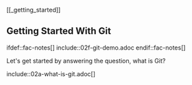 [[_getting_started]]
## Getting Started With Git

ifdef::fac-notes[]
include::02f-git-demo.adoc
endif::fac-notes[]

Let's get started by answering the question, what is Git?

include::02a-what-is-git.adoc[]
